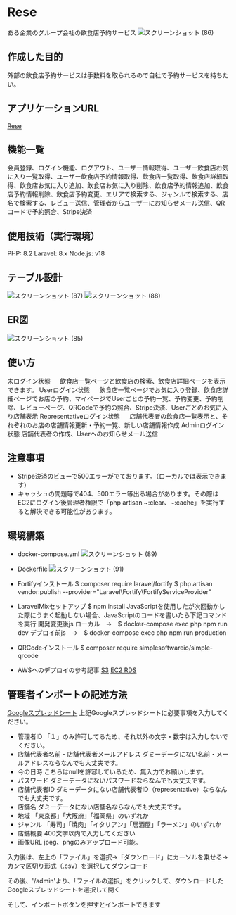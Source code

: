 # Rese
ある企業のグループ会社の飲食店予約サービス
![スクリーンショット (86)](https://github.com/tutiyaren/Rese/assets/126432220/eb0e59f5-4b3c-4bf5-be54-2af8a8c5e41d)


## 作成した目的
外部の飲食店予約サービスは手数料を取られるので自社で予約サービスを持ちたい。

## アプリケーションURL
[Rese](http://ec2-18-181-76-71.ap-northeast-1.compute.amazonaws.com)

## 機能一覧
会員登録、ログイン機能、ログアウト、ユーザー情報取得、ユーザー飲食店お気に入り一覧取得、ユーザー飲食店予約情報取得、飲食店一覧取得、飲食店詳細取得、飲食店お気に入り追加、飲食店お気に入り削除、飲食店予約情報追加、飲食店予約情報削除、飲食店予約変更、エリアで検索する、ジャンルで検索する、店名で検索する、レビュー送信、管理者からユーザーにお知らせメール送信、QRコードで予約照合、Stripe決済

## 使用技術（実行環境）
PHP: 8.2
Laravel: 8.x
Node.js: v18

## テーブル設計
![スクリーンショット (87)](https://github.com/tutiyaren/Rese/assets/126432220/0c751946-dd42-47da-8c80-f50232043654)
![スクリーンショット (88)](https://github.com/tutiyaren/Rese/assets/126432220/560fe51d-e475-465a-9ffa-c5e716c44eb7)

## ER図
![スクリーンショット (85)](https://github.com/tutiyaren/Rese/assets/126432220/ea88d4f2-2f64-4e23-bd49-3ae290472c4d)

## 使い方
未ログイン状態
　  飲食店一覧ページと飲食店の検索、飲食店詳細ページを表示できます。
Userログイン状態
　  飲食店一覧ページでお気に入り登録、飲食店詳細ページでお店の予約、マイページでUserごとの予約一覧、予約変更、予約削除、レビューぺージ、QRCodeで予約の照合、Stripe決済、Userごとのお気に入り店舗表示
Representativeログイン状態
　  店舗代表者の飲食店一覧表示と、それぞれのお店の店舗情報更新・予約一覧、新しい店舗情報作成
Adminログイン状態
    店舗代表者の作成、Userへのお知らせメール送信

## 注意事項
- Stripe決済のビューで500エラーがでております。（ローカルでは表示できます）
- キャッシュの問題等で404、500エラー等出る場合があります。その際はEC2にログイン後管理者権限で「php artisan ~:clear、~:cache」を実行すると解決できる可能性があります。

## 環境構築
- docker-compose.yml
![スクリーンショット (89)](https://github.com/tutiyaren/Rese/assets/126432220/d6664349-6ecc-48db-a273-e81d44744b9b)
- Dockerfile
![スクリーンショット (91)](https://github.com/tutiyaren/Rese/assets/126432220/b05964f5-7fea-47ce-9c19-82d73ef16d3e)

- Fortifyインストール
$ composer require laravel/fortify
$ php artisan vendor:publish --provider="Laravel\Fortify\FortifyServiceProvider"

- LaravelMixセットアップ
$ npm install
JavaScriptを使用したが次回動かした際にうまく起動しない場合、JavaScriptのコードを書いたら下記コマンドを実行
開発変更後js ローカル　→　$ docker-compose exec php npm run dev
デプロイ前js　→　$ docker-compose exec php npm run production

- QRCodeインストール
$ composer require simplesoftwareio/simple-qrcode

- AWSへのデプロイの参考記事
[S3](https://qiita.com/kouki_o9/items/dcc40b30924fd3b30787)
[EC2 RDS](https://zenn.dev/funayamateppei/articles/d3ee340a2dc7c1)

## 管理者インポートの記述方法
[Googleスプレッドシート](https://docs.google.com/spreadsheets/d/1UuHblgtPgbdK6vqYVNDtK_NIDWbRukl9h_nzHslVu3Y/edit?usp=sharing)
上記Googleスプレッドシートに必要事項を入力してください。
- 管理者ID
「１」のみ許可してるため、それ以外の文字・数字は入力しないでください。
- 店舗代表者名前・店舗代表者メールアドレス
ダミーデータにない名前・メールアドレスならなんでも大丈夫です。
- 今の日時
こちらはnullを許容しているため、無入力でお願いします。
- パスワード
ダミーデータにないパスワードならなんでも大丈夫です。
- 店舗代表者ID
ダミーデータにない店舗代表者ID（representative）ならなんでも大丈夫です。
- 店舗名
ダミーデータにない店舗名ならなんでも大丈夫です。
- 地域
「東京都」「大阪府」「福岡県」のいずれか
- ジャンル
「寿司」「焼肉」「イタリアン」「居酒屋」「ラーメン」のいずれか
- 店舗概要
400文字以内で入力してください
- 画像URL
jpeg、pngのみアップロード可能。

入力後は、左上の「ファイル」を選択→「ダウンロード」にカーソルを乗せる→カンマ区切り形式（.csv）を選択してダウンロード

その後、'/admin'より、「ファイルの選択」をクリックして、ダウンロードしたGoogleスプレッドシートを選択して開く

そして、インポートボタンを押すとインポートできます
